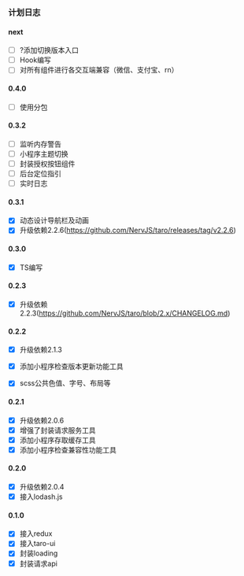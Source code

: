 ### 计划日志

#### next
- [ ] ?添加切换版本入口
- [ ] Hook编写
- [ ] 对所有组件进行各交互端兼容（微信、支付宝、rn）

#### 0.4.0
- [ ] 使用分包

#### 0.3.2
- [ ] 监听内存警告
- [ ] 小程序主题切换
- [ ] 封装授权按钮组件
- [ ] 后台定位指引
- [ ] 实时日志

#### 0.3.1
- [x] 动态设计导航栏及动画
- [x] 升级依赖2.2.6(https://github.com/NervJS/taro/releases/tag/v2.2.6)

#### 0.3.0
- [x] TS编写

#### 0.2.3
- [x] 升级依赖2.2.3(https://github.com/NervJS/taro/blob/2.x/CHANGELOG.md)

#### 0.2.2
- [x] 升级依赖2.1.3
- [x] 添加小程序检查版本更新功能工具
- [x] scss公共色值、字号、布局等


#### 0.2.1
- [x] 升级依赖2.0.6
- [x] 增强了封装请求服务工具
- [x] 添加小程序存取缓存工具
- [x] 添加小程序检查兼容性功能工具

#### 0.2.0
- [x] 升级依赖2.0.4
- [x] 接入lodash.js

#### 0.1.0
- [x] 接入redux
- [x] 接入taro-ui
- [x] 封装loading
- [x] 封装请求api
